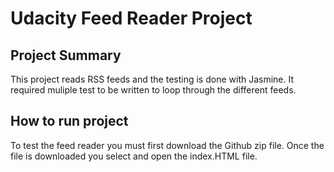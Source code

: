 # Udacity Feed Reader Project

## Project Summary

This project reads RSS feeds and the testing is done with Jasmine. It required muliple test to be written to loop through the different feeds.

## How to run project

To test the feed reader you must first download the Github zip file. Once the file is downloaded you select and open the index.HTML file.
